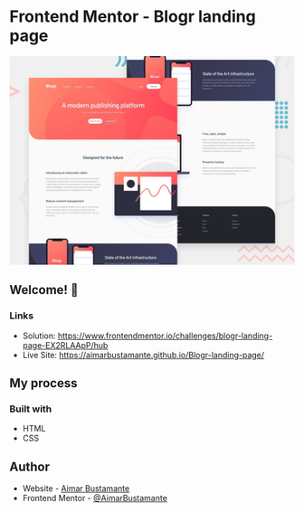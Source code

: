 # Frontend Mentor - Blogr landing page

![Design preview for the Blogr landing page coding challenge](./design/desktop-preview.jpg)


## Welcome! 👋

### Links

- Solution: https://www.frontendmentor.io/challenges/blogr-landing-page-EX2RLAApP/hub
- Live Site: https://aimarbustamante.github.io/Blogr-landing-page/

## My process

### Built with

- HTML
- CSS

## Author

- Website - [Aimar Bustamante](https://aimarbusta.netlify.app/)
- Frontend Mentor - [@AimarBustamante](https://www.frontendmentor.io/profile/AimarBustamante)
